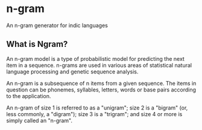 n-gram
======

An n-gram generator for indic languages

What is Ngram?
----------------

An n-gram model is a type of probabilistic model for predicting the
next item in a sequence.  n-grams are used in various areas of
statistical natural language processing and genetic sequence analysis.

An n-gram is a subsequence of n items from a given sequence.  The
items in question can be phonemes, syllables, letters, words or base
pairs according to the application. 

An n-gram of size 1 is referred to as a "unigram"; size 2 is a
"bigram" (or, less commonly, a "digram"); size 3 is a "trigram"; and
size 4 or more is simply called an "n-gram".


